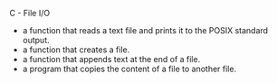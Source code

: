 C - File I/O

- a function that reads a text file and prints it to the POSIX standard output.
- a function that creates a file.
- a function that appends text at the end of a file.
- a program that copies the content of a file to another file.
